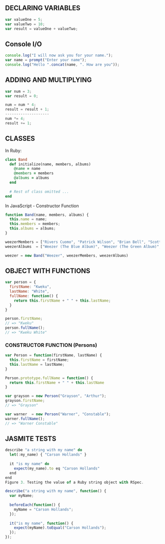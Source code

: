 ## DECLARING VARIABLES
```javascript
var valueOne = 5;
var valueTwo = 10;
var result = valueOne + valueTwo;
```

## Console I/O
```javascript
console.log("I will now ask you for your name.");
var name = prompt("Enter your name");
console.log("Hello ".concat(name, ". How are you"));
```

## ADDING AND MULTIPLYING 
```javascript
var num = 3;
var result = 0;

num = num * 4;
result = result + 1;
--------------------
num *= 4;
result += 1;
```

## CLASSES
In Ruby:
```ruby
class Band
  def initialize(name, members, albums)
    @name = name
    @members = members
    @albums = albums
  end
  
  # Rest of class omitted ...
end
```
In JavaScript - Constructor Function
```javascript
function Band(name, members, albums) {
  this.name = name;
  this.members = members;
  this.albums = albums;
}

weezerMembers = ["Rivers Cuomo", "Patrick Wilson", "Brian Bell", "Scott Shriner"]
weezerAlbums  = ["Weezer (The Blue Album)", "Weezer (The Green Album)", "Weezer (The Red Album)", "Weezer (The White Album)"]

weezer = new Band("Weezer", weezerMembers, weezerAlbums)
```
## OBJECT WITH FUNCTIONS
```javascript
var person = {
  firstName: "Kweku",
  lastName: "White",
  fullName: function() {
    return this.firstName + " " + this.lastName;
  }
}

person.firstName;
// => "Kweku"
person.fullName();
// => "Kweku White"
```
### CONSTRUCTOR FUNCTION (Persons)
```javascript
var Person = function(firstName, lastName) {
  this.firstName = firstName;
  this.lastName = lastName;
}

Person.prototype.fullName = function() {
  return this.firstName + " " + this.lastName
}

var grayson = new Person("Grayson", "Arthur");
grayson.firstName;
// => "Grayson"

var warner  = new Person("Warner", "Constable");
warner.fullName();
// => "Warner Constable"
```
## JASMITE TESTS
```javascript
describe "a string with my name" do
  let(:my_name) { "Carson Hollands" }
  
  it "is my name" do
  	expect(my_name).to eq "Carson Hollands"
  end
end
Figure 3. Testing the value of a Ruby string object with RSpec.

describe("a string with my name", function() {
  var myName;
  
  beforeEach(function() {
    myName = "Carson Hollands";  
  });
  
  it("is my name", function() {
    expect(myName).toEqual("Carson Hollands");
  });
});
```
